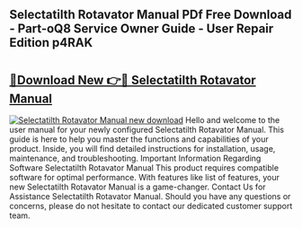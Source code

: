 ## Selectatilth Rotavator Manual PDf Free Download - Part-oQ8 Service Owner Guide - User Repair Edition p4RAK

# <h2><a href="http://bc66040.oget.top/?id=Selectatilth+Rotavator+Manual">🔗Download New 👉🔴 Selectatilth Rotavator Manual</a></h2>

[![Selectatilth Rotavator Manual new download](https://i.imgur.com/5g1atiW.png)](http://bc66040.oget.top/?id=Selectatilth+Rotavator+Manual)
Hello and welcome to the user manual for your newly configured Selectatilth Rotavator Manual. This guide is here to help you master the functions and capabilities of your product. Inside, you will find detailed instructions for installation, usage, maintenance, and troubleshooting. Important Information Regarding Software Selectatilth Rotavator Manual This product requires compatible software for optimal performance. With features like list of features, your new Selectatilth Rotavator Manual is a game-changer. Contact Us for Assistance Selectatilth Rotavator Manual. Should you have any questions or concerns, please do not hesitate to contact our dedicated customer support team.
